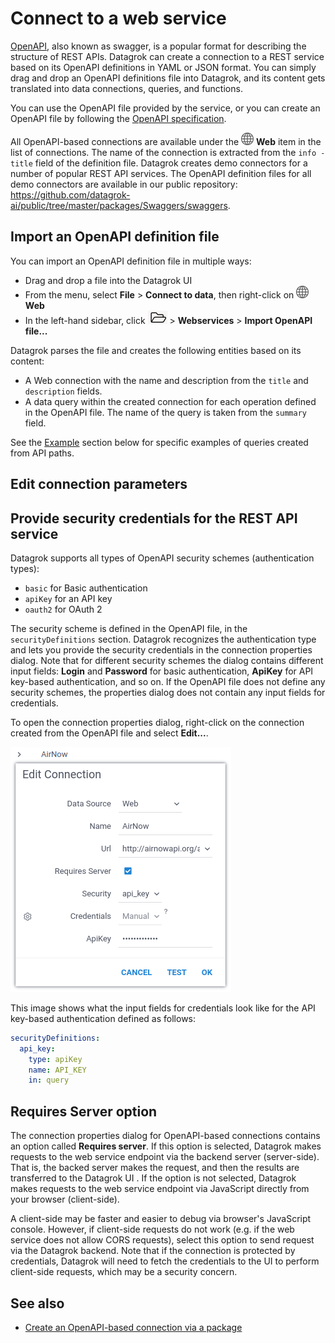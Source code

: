 # Connect to a web service

[OpenAPI](https://swagger.io/docs/specification/about/), also known as swagger, is a popular format for describing the structure of REST APIs.
Datagrok can create a connection to a REST service based on its OpenAPI definitions in YAML or JSON format.
You can simply drag and drop an OpenAPI definitions file into Datagrok, and its content gets translated into data connections, queries, and functions. 

You can use the OpenAPI file provided by the service, or you can create an OpenAPI file by following the [OpenAPI specification](https://swagger.io/specification/).

All OpenAPI-based connections are available under the ![Web](/help/images/web.png) **Web** item in the list of connections.
The name of the connection is extracted from the `info - title` field of the definition file.
Datagrok creates demo connectors for a number of popular REST API services. 
The OpenAPI definition files for all demo connectors are available in our public repository: https://github.com/datagrok-ai/public/tree/master/packages/Swaggers/swaggers.


## Import an OpenAPI definition file

You can import an OpenAPI definition file in multiple ways:

* Drag and drop a file into the Datagrok UI
* From the menu, select **File** > **Connect to data**, then right-click on ![Web](/help/images/web.png) **Web**
* In the left-hand sidebar, click ![Open](/help/images/open-icon.png) > **Webservices** > **Import OpenAPI file...**


Datagrok parses the file and creates the following entities based on its content:

* A Web connection with the name and description from the `title` and `description` fields.
* A data query within the created connection for each operation defined in the OpenAPI file. The name of the query is taken from the `summary` field. 

See the [Example](#example) section below for specific examples of queries created from API paths. 


## Edit connection parameters




## Provide security credentials for the REST API service

Datagrok supports all types of OpenAPI security schemes (authentication types): 

- `basic` for Basic authentication
- `apiKey` for an API key
- `oauth2` for OAuth 2

The security scheme is defined in the OpenAPI file, in the `securityDefinitions` section.
Datagrok recognizes the authentication type and lets you provide the security credentials in the connection properties dialog.
Note that for different security schemes the dialog contains different input fields: **Login** and **Password** for basic authentication, **ApiKey** for API key-based authentication, and so on. 
If the OpenAPI file does not define any security schemes, the properties dialog does not contain any input fields for credentials. 

To open the connection properties dialog, right-click on the connection created from the OpenAPI file and select **Edit...**. 


![OpenAPI connection properties dialog](/help/images/access/openapi-connection-properties.png) 

This image shows what the input fields for credentials look like for the API key-based authentication defined as follows: 

```yaml
securityDefinitions:
  api_key:
    type: apiKey
    name: API_KEY
    in: query
```

## **Requires Server** option

The connection properties dialog for OpenAPI-based connections contains an option called **Requires server**. 
If this option is selected, Datagrok makes requests to the web service endpoint via the backend server (server-side). 
That is, the backed server makes the request, and then the results are transferred to the Datagrok UI .
If the option is not selected, Datagrok makes requests to the web service endpoint via JavaScript directly from your browser (client-side).

A client-side may be faster and easier to debug via browser's JavaScript console. 
However, if client-side requests do not work (e.g. if the web service does not allow CORS requests), select this option to send request via the Datagrok backend. 
Note that if the connection is protected by credentials, Datagrok will need to fetch the credentials to the UI to perform client-side requests, which may be a security concern. 



## See also 

* [Create an OpenAPI-based connection via a package](/help/develop/develop.md#packages)
